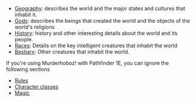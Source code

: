 
*   [Geography](Geography/World.md): describes the world and the major states and cultures that inhabit it.
*   [Gods](Lore/Gods.md): describes the beings that created the world and the objects of the world's religions
*   [History](Lore/History.md): history and other interesting details about the world and its people.
*   [Races](Races/Races.md): Details on the key intelligent creatures that inhabit the world
*   [Bestiary](Bestiary/index.md): Other creatures that inhabit the world.

If you're using Murderhoboz! with Pathfinder 1E, you can ignore the following sections

*   [Rules](Rules/notes.md)
*   [Character classes](Classes/Classes.md)
*   [Magic](Magic/Magic.md)

